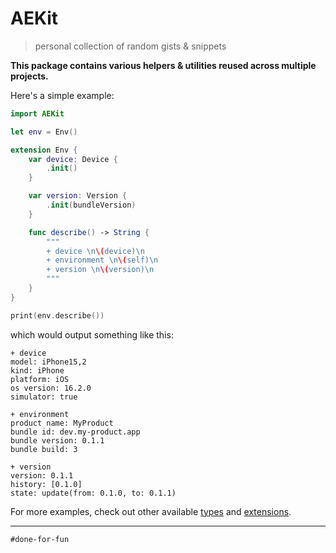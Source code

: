# AEKit

> personal collection of random gists & snippets

**This package contains various helpers & utilities reused across multiple projects.**

Here's a simple example:

```swift
import AEKit

let env = Env()

extension Env {
    var device: Device {
        .init()
    }

    var version: Version {
        .init(bundleVersion)
    }

    func describe() -> String {
        """
        + device \n\(device)\n
        + environment \n\(self)\n
        + version \n\(version)\n
        """
    }
}

print(env.describe())
```

which would output something like this:

```
+ device 
model: iPhone15,2
kind: iPhone
platform: iOS
os version: 16.2.0
simulator: true

+ environment 
product name: MyProduct
bundle id: dev.my-product.app
bundle version: 0.1.1
bundle build: 3

+ version 
version: 0.1.1
history: [0.1.0]
state: update(from: 0.1.0, to: 0.1.1)
```

For more examples, check out other available [types](Sources/AEKit/Types) and [extensions](Sources/AEKit/Extensions).

---

`#done-for-fun`
